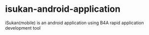 # isukan-android-application
iSukan(mobile) is an android application using B4A rapid application development tool
